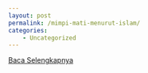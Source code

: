 ```yaml
---
layout: post
permalink: /mimpi-mati-menurut-islam/
categories:
    - Uncategorized
---
```


[Baca Selengkapnya](/02)